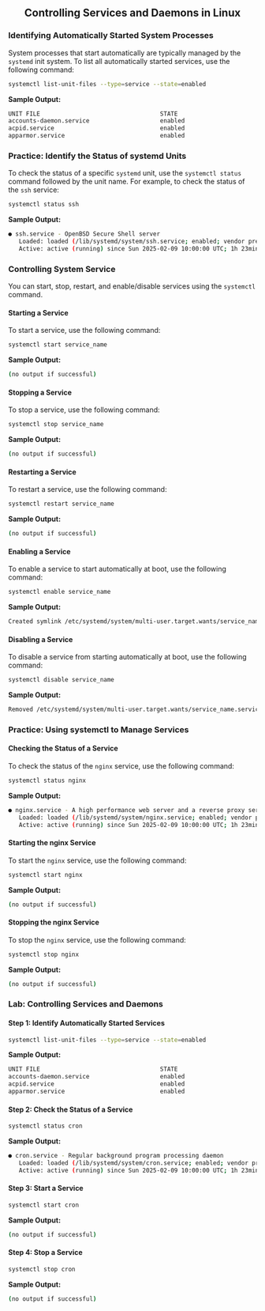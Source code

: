 <h2 align=center>Controlling Services and Daemons in Linux</h2>

### Identifying Automatically Started System Processes

System processes that start automatically are typically managed by the `systemd` init system. To list all automatically started services, use the following command:

```bash
systemctl list-unit-files --type=service --state=enabled
```

**Sample Output:**

```bash
UNIT FILE                                  STATE   
accounts-daemon.service                    enabled 
acpid.service                              enabled 
apparmor.service                           enabled 
```

### Practice: Identify the Status of systemd Units

To check the status of a specific `systemd` unit, use the `systemctl status` command followed by the unit name. For example, to check the status of the `ssh` service:

```bash
systemctl status ssh
```

**Sample Output:**

```bash
● ssh.service - OpenBSD Secure Shell server
   Loaded: loaded (/lib/systemd/system/ssh.service; enabled; vendor preset: enabled)
   Active: active (running) since Sun 2025-02-09 10:00:00 UTC; 1h 23min ago
```

### Controlling System Service

You can start, stop, restart, and enable/disable services using the `systemctl` command.

#### Starting a Service

To start a service, use the following command:

```bash
systemctl start service_name
```

**Sample Output:**

```bash
(no output if successful)
```

#### Stopping a Service

To stop a service, use the following command:

```bash
systemctl stop service_name
```

**Sample Output:**

```bash
(no output if successful)
```

#### Restarting a Service

To restart a service, use the following command:

```bash
systemctl restart service_name
```

**Sample Output:**

```bash
(no output if successful)
```

#### Enabling a Service

To enable a service to start automatically at boot, use the following command:

```bash
systemctl enable service_name
```

**Sample Output:**

```bash
Created symlink /etc/systemd/system/multi-user.target.wants/service_name.service → /lib/systemd/system/service_name.service.
```

#### Disabling a Service

To disable a service from starting automatically at boot, use the following command:

```bash
systemctl disable service_name
```

**Sample Output:**

```bash
Removed /etc/systemd/system/multi-user.target.wants/service_name.service.
```

### Practice: Using systemctl to Manage Services

#### Checking the Status of a Service

To check the status of the `nginx` service, use the following command:

```bash
systemctl status nginx
```

**Sample Output:**

```bash
● nginx.service - A high performance web server and a reverse proxy server
   Loaded: loaded (/lib/systemd/system/nginx.service; enabled; vendor preset: enabled)
   Active: active (running) since Sun 2025-02-09 10:00:00 UTC; 1h 23min ago
```

#### Starting the nginx Service

To start the `nginx` service, use the following command:

```bash
systemctl start nginx
```

**Sample Output:**

```bash
(no output if successful)
```

#### Stopping the nginx Service

To stop the `nginx` service, use the following command:

```bash
systemctl stop nginx
```

**Sample Output:**

```bash
(no output if successful)
```

### Lab: Controlling Services and Daemons

#### Step 1: Identify Automatically Started Services

```bash
systemctl list-unit-files --type=service --state=enabled
```

**Sample Output:**

```bash
UNIT FILE                                  STATE   
accounts-daemon.service                    enabled 
acpid.service                              enabled 
apparmor.service                           enabled 
```

#### Step 2: Check the Status of a Service

```bash
systemctl status cron
```

**Sample Output:**

```bash
● cron.service - Regular background program processing daemon
   Loaded: loaded (/lib/systemd/system/cron.service; enabled; vendor preset: enabled)
   Active: active (running) since Sun 2025-02-09 10:00:00 UTC; 1h 23min ago
```

#### Step 3: Start a Service

```bash
systemctl start cron
```

**Sample Output:**

```bash
(no output if successful)
```

#### Step 4: Stop a Service

```bash
systemctl stop cron
```

**Sample Output:**

```bash
(no output if successful)
```
